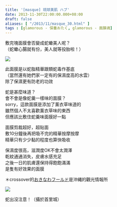 ```yaml
---
title: '[masque] 琉球美肌 ハブ'
date: 2013-11-30T22:00:00.000+08:00
draft: false
aliases: [ "/2013/11/masque_30.html" ]
tags : [glamorous - 保養おたく, glamorous - 面膜魂]
---
```


敷完塊面膜會否變成蛇蠍美人呢？  
（蛇蠍心腸就有份，美人就等投胎啦！）  

![](/images/okimasksnake.jpg)

此面膜是以蛇脂精華跟類蛇毒作基底  
（當然還有她們家一定有的保濕度高的水雲）  
除了保濕更有防老的功效  
  
蛇是甚麼味道？  
會不會是像蛇羹一樣味的面膜？  
sorry，這款面膜是添加了薰衣草味道的  
雖然個人不太喜歡薰衣草味的東西  
但應該比敷住蛇羹味面膜好一點  
  
面膜剪裁超好，超貼面  
敷10分鐘後再把吸不完的精華按摩按摩  
精華只有少少黏的程度也算快吸收  
  
保濕度很高，滋潤度OK不會太潤澤  
乾紋通通消失，皮膚水感充足  
之後一日的肌膚還保持得飽飽滿滿  
是隻有好效果的面膜  
  
＊crossover的[おきなわフールド](http://www.gyokusendo.co.jp/okinawaworld/)是沖縄的觀光情報所  

![](/images/okimasksnake1.jpg)

蛇出沒注意！（攝於首里城）
